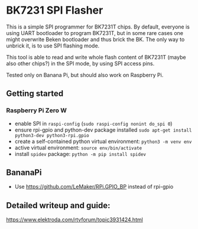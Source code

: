 # BK7231 SPI Flasher
This is a simple SPI programmer for BK7231T chips. By default, everyone is using UART bootloader to program BK7231T, but in some rare cases one might overwrite Beken bootloader and thus brick the BK. The only way to unbrick it, is to use SPI flashing mode.

This tool is able to read and write whole flash content of BK7231T (maybe also other chips?) in the SPI mode, by using SPI access pins.

Tested only on Banana Pi, but should also work on Raspberry Pi.


## Getting started
### Raspberry Pi Zero W
- enable SPI in `raspi-config` (`sudo raspi-config nonint do_spi 0`)
- ensure rpi-gpio and python-dev package installed `sudo apt-get install python3-dev python3-rpi.gpio`
- create a self-contained python virtual environment: `python3 -m venv env` 
- active virtual environment: `source env/bin/activate`
- install `spidev` package: `python -m pip install spidev`

## BananaPi
- Use https://github.com/LeMaker/RPi.GPIO_BP instead of rpi-gpio


## Detailed writeup and guide:
https://www.elektroda.com/rtvforum/topic3931424.html
